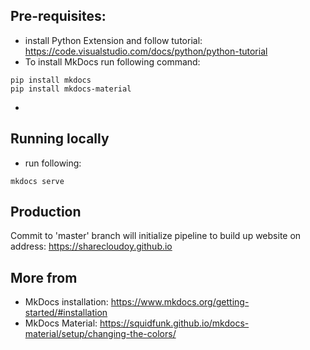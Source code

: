 ## Pre-requisites:
* install Python Extension and follow tutorial: https://code.visualstudio.com/docs/python/python-tutorial
* To install MkDocs run following command:
```
pip install mkdocs
pip install mkdocs-material
```
* 

## Running locally
* run following:
```
mkdocs serve
```
## Production
Commit to 'master' branch will initialize pipeline to build up website on address: https://sharecloudoy.github.io


## More from
* MkDocs installation: https://www.mkdocs.org/getting-started/#installation
* MkDocs Material: https://squidfunk.github.io/mkdocs-material/setup/changing-the-colors/
